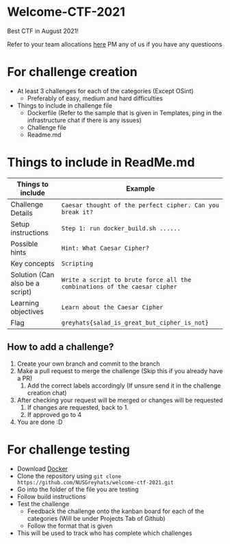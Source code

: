 # Welcome-CTF-2021

Best CTF in August 2021!

Refer to your team allocations [here](https://docs.google.com/document/d/1xSf6-o5pWJxXBMEMbOabLYGmPfY87qLdO5AMpPzwIDw/edit?usp=sharing)
PM any of us if you have any questioons

# For challenge creation

- At least 3 challenges for each of the categories (Except OSint)
  - Preferably of easy, medium and hard difficulties
- Things to include in challenge file
  - Dockerfile (Refer to the sample that is given in Templates, ping in the infrastructure chat if there is any issues)
  - Challenge file
  - Readme.md

# Things to include in ReadMe.md

| Things to include               | Example                                                                   |
| ------------------------------- | ------------------------------------------------------------------------- |
| Challenge Details               | `Caesar thought of the perfect cipher. Can you break it?`                 |
| Setup instructions              | `Step 1: run docker_build.sh ......`                                      |
| Possible hints                  | `Hint: What Caesar Cipher?`                                               |
| Key concepts                    | `Scripting`                                                               |
| Solution (Can also be a script) | `Write a script to brute force all the combinations of the caesar cipher` |
| Learning objectives             | `Learn about the Caesar Cipher`                                           |
| Flag                            | `greyhats{salad_is_great_but_cipher_is_not}`                              |

## How to add a challenge?

1. Create your own branch and commit to the branch
1. Make a pull request to merge the challenge (Skip this if you already have a PR)
   1. Add the correct labels accordingly (If unsure send it in the challenge creation chat)
1. After checking your request will be merged or changes will be requested
   1. If changes are requested, back to 1.
   1. If approved go to 4
1. You are done :D

# For challenge testing

- Download [Docker](https://www.docker.com/)
- Clone the repository using `git clone https://github.com/NUSGreyhats/welcome-ctf-2021.git`
- Go into the folder of the file you are testing
- Follow build instructions
- Test the challenge
    - Feedback the challenge onto the kanban board for each of the categories (Will be under Projects Tab of Github)
    - Follow the format that is given
- This will be used to track who has complete which challenges